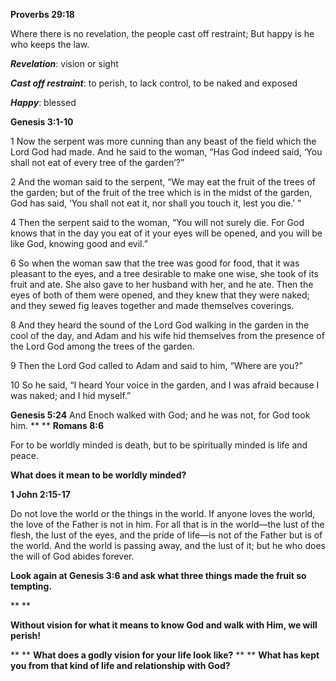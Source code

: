 **Proverbs 29:18**

Where there is no revelation, the people cast off restraint; But happy is he who keeps the law.

***Revelation***: vision or sight

***Cast off restraint***: to perish, to lack control, to be naked and exposed

***Happy***: blessed

**Genesis 3:1-10**

1 Now the serpent was more cunning than any beast of the field which the Lord God had made. And he said to the woman, “Has God indeed said, ‘You shall not eat of every tree of the garden’?”

2 And the woman said to the serpent, “We may eat the fruit of the trees of the garden; but of the fruit of the tree which is in the midst of the garden, God has said, ‘You shall not eat it, nor shall you touch it, lest you die.’ ”

4 Then the serpent said to the woman, “You will not surely die. For God knows that in the day you eat of it your eyes will be opened, and you will be like God, knowing good and evil.”

6 So when the woman saw that the tree was good for food, that it was pleasant to the eyes, and a tree desirable to make one wise, she took of its fruit and ate. She also gave to her husband with her, and he ate. Then the eyes of both of them were opened, and they knew that they were naked; and they sewed fig leaves together and made themselves coverings.

8 And they heard the sound of the Lord God walking in the garden in the cool of the day, and Adam and his wife hid themselves from the presence of the Lord God among the trees of the garden.

9 Then the Lord God called to Adam and said to him, “Where are you?”

10 So he said, “I heard Your voice in the garden, and I was afraid because I was naked; and I hid myself.”

**Genesis 5:24**
And Enoch walked with God; and he was not, for God took him.
**
**
**Romans‬ ‭8:6‬ ‭**

For to be worldly minded is death, but to be spiritually minded is life and peace.

**What does it mean to be worldly minded?**

**1 John 2:15-17**

Do not love the world or the things in the world. If anyone loves the world, the love of the Father is not in him. For all that is in the world—the lust of the flesh, the lust of the eyes, and the pride of life—is not of the Father but is of the world. And the world is passing away, and the lust of it; but he who does the will of God abides forever.

**Look again at Genesis 3:6 and ask what three things made the fruit so tempting.**

**
**

**Without vision for what it means to know God and walk with Him, we will perish!**

**
**
**What does a godly vision for your life look like?**
**
**
**What has kept you from that kind of life and relationship with God?**